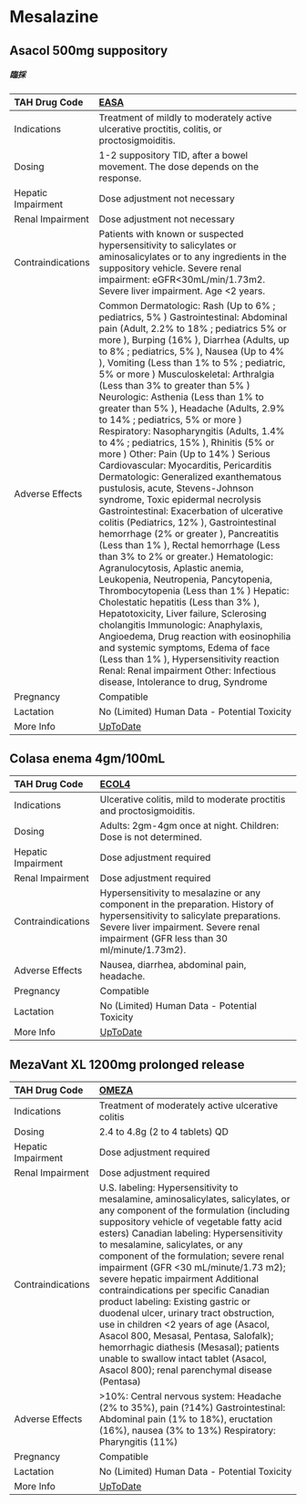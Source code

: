 # Mesalazine

## Asacol 500mg suppository

##### 臨採

| TAH Drug Code      | [EASA](https://www.tahsda.org.tw/drugs/hissearch.php?drug_code=EASA)                                                                                                                                                                                                                                                                                                                                                                                                                                                                                                                                                                                                                                                                                                                                                                                                                                                                                                                                                                                                                                                                                                                                                                                                                                                                                                                                                                  |
|:-------------------|:--------------------------------------------------------------------------------------------------------------------------------------------------------------------------------------------------------------------------------------------------------------------------------------------------------------------------------------------------------------------------------------------------------------------------------------------------------------------------------------------------------------------------------------------------------------------------------------------------------------------------------------------------------------------------------------------------------------------------------------------------------------------------------------------------------------------------------------------------------------------------------------------------------------------------------------------------------------------------------------------------------------------------------------------------------------------------------------------------------------------------------------------------------------------------------------------------------------------------------------------------------------------------------------------------------------------------------------------------------------------------------------------------------------------------------------|
| Indications        | Treatment of mildly to moderately active ulcerative proctitis, colitis, or proctosigmoiditis.                                                                                                                                                                                                                                                                                                                                                                                                                                                                                                                                                                                                                                                                                                                                                                                                                                                                                                                                                                                                                                                                                                                                                                                                                                                                                                                                         |
| Dosing             | 1-2 suppository TID, after a bowel movement. The dose depends on the response.                                                                                                                                                                                                                                                                                                                                                                                                                                                                                                                                                                                                                                                                                                                                                                                                                                                                                                                                                                                                                                                                                                                                                                                                                                                                                                                                                        |
| Hepatic Impairment | Dose adjustment not necessary                                                                                                                                                                                                                                                                                                                                                                                                                                                                                                                                                                                                                                                                                                                                                                                                                                                                                                                                                                                                                                                                                                                                                                                                                                                                                                                                                                                                         |
| Renal Impairment   | Dose adjustment not necessary                                                                                                                                                                                                                                                                                                                                                                                                                                                                                                                                                                                                                                                                                                                                                                                                                                                                                                                                                                                                                                                                                                                                                                                                                                                                                                                                                                                                         |
| Contraindications  | Patients with known or suspected hypersensitivity to salicylates or aminosalicylates or to any ingredients in the suppository vehicle. Severe renal impairment: eGFR<30mL/min/1.73m2. Severe liver impairment. Age <2 years.                                                                                                                                                                                                                                                                                                                                                                                                                                                                                                                                                                                                                                                                                                                                                                                                                                                                                                                                                                                                                                                                                                                                                                                                          |
| Adverse Effects    | Common Dermatologic: Rash (Up to 6% ; pediatrics, 5% ) Gastrointestinal: Abdominal pain (Adult, 2.2% to 18% ; pediatrics 5% or more ), Burping (16% ), Diarrhea (Adults, up to 8% ; pediatrics, 5% ), Nausea (Up to 4% ), Vomiting (Less than 1% to 5% ; pediatric, 5% or more ) Musculoskeletal: Arthralgia (Less than 3% to greater than 5% ) Neurologic: Asthenia (Less than 1% to greater than 5% ), Headache (Adults, 2.9% to 14% ; pediatrics, 5% or more ) Respiratory: Nasopharyngitis (Adults, 1.4% to 4% ; pediatrics, 15% ), Rhinitis (5% or more ) Other: Pain (Up to 14% ) Serious Cardiovascular: Myocarditis, Pericarditis Dermatologic: Generalized exanthematous pustulosis, acute, Stevens-Johnson syndrome, Toxic epidermal necrolysis Gastrointestinal: Exacerbation of ulcerative colitis (Pediatrics, 12% ), Gastrointestinal hemorrhage (2% or greater ), Pancreatitis (Less than 1% ), Rectal hemorrhage (Less than 3% to 2% or greater.) Hematologic: Agranulocytosis, Aplastic anemia, Leukopenia, Neutropenia, Pancytopenia, Thrombocytopenia (Less than 1% ) Hepatic: Cholestatic hepatitis (Less than 3% ), Hepatotoxicity, Liver failure, Sclerosing cholangitis Immunologic: Anaphylaxis, Angioedema, Drug reaction with eosinophilia and systemic symptoms, Edema of face (Less than 1% ), Hypersensitivity reaction Renal: Renal impairment Other: Infectious disease, Intolerance to drug, Syndrome |
| Pregnancy          | Compatible                                                                                                                                                                                                                                                                                                                                                                                                                                                                                                                                                                                                                                                                                                                                                                                                                                                                                                                                                                                                                                                                                                                                                                                                                                                                                                                                                                                                                            |
| Lactation          | No (Limited) Human Data - Potential Toxicity                                                                                                                                                                                                                                                                                                                                                                                                                                                                                                                                                                                                                                                                                                                                                                                                                                                                                                                                                                                                                                                                                                                                                                                                                                                                                                                                                                                          |
| More Info          | [UpToDate](https://www.uptodate.com/contents/mesalamine-mesalazine-drug-information)                                                                                                                                                                                                                                                                                                                                                                                                                                                                                                                                                                                                                                                                                                                                                                                                                                                                                                                                                                                                                                                                                                                                                                                                                                                                                                                                                  |

## Colasa enema 4gm/100mL

| TAH Drug Code      | [ECOL4](https://www.tahsda.org.tw/drugs/hissearch.php?drug_code=ECOL4)                                                                                                                                            |
|:-------------------|:------------------------------------------------------------------------------------------------------------------------------------------------------------------------------------------------------------------|
| Indications        | Ulcerative colitis, mild to moderate proctitis and proctosigmoiditis.                                                                                                                                             |
| Dosing             | Adults: 2gm-4gm once at night. Children: Dose is not determined.                                                                                                                                                  |
| Hepatic Impairment | Dose adjustment required                                                                                                                                                                                          |
| Renal Impairment   | Dose adjustment required                                                                                                                                                                                          |
| Contraindications  | Hypersensitivity to mesalazine or any component in the preparation. History of hypersensitivity to salicylate preparations. Severe liver impairment. Severe renal impairment (GFR less than 30 ml/minute/1.73m2). |
| Adverse Effects    | Nausea, diarrhea, abdominal pain, headache.                                                                                                                                                                       |
| Pregnancy          | Compatible                                                                                                                                                                                                        |
| Lactation          | No (Limited) Human Data - Potential Toxicity                                                                                                                                                                      |
| More Info          | [UpToDate](https://www.uptodate.com/contents/mesalamine-mesalazine-drug-information)                                                                                                                              |

## MezaVant XL 1200mg prolonged release

| TAH Drug Code      | [OMEZA](https://www.tahsda.org.tw/drugs/hissearch.php?drug_code=OMEZA)                                                                                                                                                                                                                                                                                                                                                                                                                                                                                                                                                                                                                                                         |
|:-------------------|:-------------------------------------------------------------------------------------------------------------------------------------------------------------------------------------------------------------------------------------------------------------------------------------------------------------------------------------------------------------------------------------------------------------------------------------------------------------------------------------------------------------------------------------------------------------------------------------------------------------------------------------------------------------------------------------------------------------------------------|
| Indications        | Treatment of moderately active ulcerative colitis                                                                                                                                                                                                                                                                                                                                                                                                                                                                                                                                                                                                                                                                              |
| Dosing             | 2.4 to 4.8g (2 to 4 tablets) QD                                                                                                                                                                                                                                                                                                                                                                                                                                                                                                                                                                                                                                                                                                |
| Hepatic Impairment | Dose adjustment required                                                                                                                                                                                                                                                                                                                                                                                                                                                                                                                                                                                                                                                                                                       |
| Renal Impairment   | Dose adjustment required                                                                                                                                                                                                                                                                                                                                                                                                                                                                                                                                                                                                                                                                                                       |
| Contraindications  | U.S. labeling: Hypersensitivity to mesalamine, aminosalicylates, salicylates, or any component of the formulation (including suppository vehicle of vegetable fatty acid esters) Canadian labeling: Hypersensitivity to mesalamine, salicylates, or any component of the formulation; severe renal impairment (GFR <30 mL/minute/1.73 m2); severe hepatic impairment Additional contraindications per specific Canadian product labeling: Existing gastric or duodenal ulcer, urinary tract obstruction, use in children <2 years of age (Asacol, Asacol 800, Mesasal, Pentasa, Salofalk); hemorrhagic diathesis (Mesasal); patients unable to swallow intact tablet (Asacol, Asacol 800); renal parenchymal disease (Pentasa) |
| Adverse Effects    | >10%: Central nervous system: Headache (2% to 35%), pain (?14%) Gastrointestinal: Abdominal pain (1% to 18%), eructation (16%), nausea (3% to 13%) Respiratory: Pharyngitis (11%)                                                                                                                                                                                                                                                                                                                                                                                                                                                                                                                                              |
| Pregnancy          | Compatible                                                                                                                                                                                                                                                                                                                                                                                                                                                                                                                                                                                                                                                                                                                     |
| Lactation          | No (Limited) Human Data - Potential Toxicity                                                                                                                                                                                                                                                                                                                                                                                                                                                                                                                                                                                                                                                                                   |
| More Info          | [UpToDate](https://www.uptodate.com/contents/mesalamine-mesalazine-drug-information)                                                                                                                                                                                                                                                                                                                                                                                                                                                                                                                                                                                                                                           |

